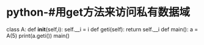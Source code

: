 # python-#用get方法来访问私有数据域
class A:
    def __init__(self,i):
        self.__i = i
    def geti(self):
        return self.__i
def main():
    a = A(5)
    print(a.geti())
main()
